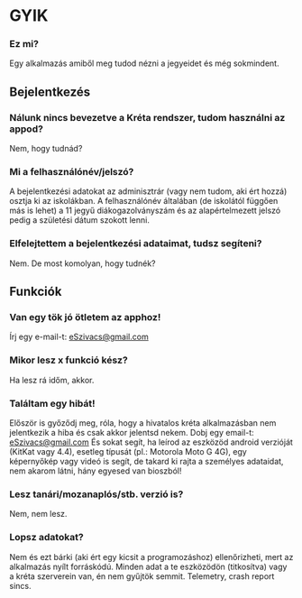 # GYIK
### Ez mi?
Egy alkalmazás amiből meg tudod nézni a jegyeidet és még sokmindent.

## Bejelentkezés

### Nálunk nincs bevezetve a Kréta rendszer, tudom használni az appod?
Nem, hogy tudnád?

### Mi a felhasználónév/jelszó?
A bejelentkezési adatokat az adminisztrár (vagy nem tudom, aki ért hozzá) osztja ki az iskolákban. A felhasználónév általában (de iskolától függően más is lehet) a 11 jegyű diákogazolványszám és az alapértelmezett jelszó pedig a születési dátum szokott lenni.

### Elfelejtettem a bejelentkezési adataimat, tudsz segíteni?
Nem. De most komolyan, hogy tudnék?

## Funkciók

### Van egy tök jó ötletem az apphoz!
Írj egy e-mail-t: eSzivacs@gmail.com

### Mikor lesz x funkció kész?
Ha lesz rá időm, akkor.

### Találtam egy hibát!
Először is győződj meg, róla, hogy a hivatalos kréta alkalmazásban nem jelentkezik a hiba és csak akkor jelentsd nekem.
Dobj egy email-t: eSzivacs@gmail.com
És sokat segít, ha leírod az eszközöd android verzióját (KitKat vagy 4.4), esetleg típusát (pl.: Motorola Moto G 4G), egy képernyőkép vagy videó is segít, de takard ki rajta a személyes adataidat, nem akarom látni, hány egyesed van bioszból!

### Lesz tanári/mozanaplós/stb. verzió is?
Nem, nem lesz.

### Lopsz adatokat?
Nem és ezt bárki (aki ért egy kicsit a programozáshoz) ellenőrizheti, mert az alkalmazás nyílt forráskódú. Minden adat a te eszközödön (titkosítva) vagy a kréta szerverein van, én nem gyűjtök semmit. Telemetry, crash report sincs.
